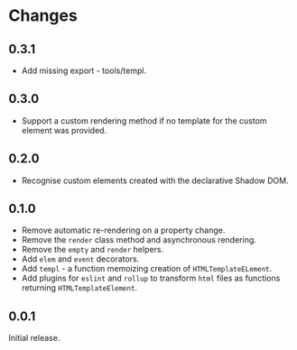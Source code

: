# Changes

## 0.3.1

* Add missing export - tools/templ.

## 0.3.0

* Support a custom rendering method if no template for the custom element was provided.

## 0.2.0

* Recognise custom elements created with the declarative Shadow DOM.

## 0.1.0

* Remove automatic re-rendering on a property change.
* Remove the `render` class method and asynchronous rendering.
* Remove the `empty` and `render` helpers.
* Add `elem` and `event` decorators.
* Add `templ` - a function memoizing creation of `HTMLTemplateELement`.
* Add plugins for `eslint` and `rollup` to transform `html` files as functions returning `HTMLTemplateElement`.

## 0.0.1

Initial release.
